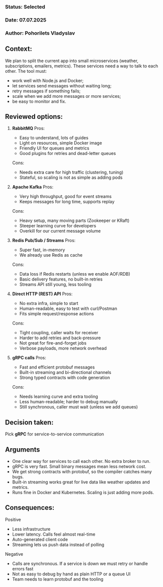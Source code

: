 ### **Status:** Selected

### **Date:** 07.07.2025

### **Author:** Pohorilets Vladyslav 

## **Context**:

We plan to split the current app into small microservices (weather, subscriptions, emailers, metrics). These services need a way to talk to each other. The tool must:

- work well with Node.js and Docker;
- let services send messages without waiting long;
- retry messages if something fails;
- scale when we add more messages or more services;
- be easy to monitor and fix.

## Reviewed options:

1. **RabbitMQ**
   Pros:
    - Easy to understand, lots of guides
    - Light on resources, simple Docker image
    - Friendly UI for queues and metrics
    - Good plugins for retries and dead-letter queues

    Cons:
    - Needs extra care for high traffic (clustering, tuning)
    - Stateful, so scaling is not as simple as adding pods

2. **Apache Kafka**
   Pros:
    - Very high throughput, good for event streams
    - Keeps messages for long time, supports replay

    Cons:
    - Heavy setup, many moving parts (Zookeeper or KRaft)
    - Steeper learning curve for developers
    - Overkill for our current message volume

3. **Redis Pub/Sub / Streams**
   Pros:
    - Super fast, in-memory
    - We already use Redis as cache

    Cons:
    - Data loss if Redis restarts (unless we enable AOF/RDB)
    - Basic delivery features, no built-in retries
    - Streams API still young, less tooling

4. **Direct HTTP (REST) API**
   Pros:
    - No extra infra, simple to start
    - Human-readable, easy to test with curl/Postman
    - Fits simple request/response actions

    Cons:
    - Tight coupling, caller waits for receiver
    - Harder to add retries and back-pressure
    - Not great for fire-and-forget jobs
    - Verbose payloads, more network overhead

5. **gRPC calls**
   Pros:
    - Fast and efficient protobuf messages
    - Built-in streaming and bi-directional channels
    - Strong typed contracts with code generation

    Cons:
    - Needs learning curve and extra tooling
    - Less human-readable; harder to debug manually
    - Still synchronous, caller must wait (unless we add queues)

## Decision taken:
Pick **gRPC** for service-to-service communication

## Arguments

- One clear way for services to call each other. No extra broker to run.
- gRPC is very fast. Small binary messages mean less network cost.
- We get strong contracts with protobuf, so the compiler catches many bugs.
- Built-in streaming works great for live data like weather updates and metrics.
- Runs fine in Docker and Kubernetes. Scaling is just adding more pods.

## Consequences:

Positive
- Less infrastructure
- Lower latency. Calls feel almost real-time
- Auto-generated client code
- Streaming lets us push data instead of polling

Negative
- Calls are synchronous. If a service is down we must retry or handle errors fast
- Not as easy to debug by hand as plain HTTP or a queue UI
- Team needs to learn protobuf and the tooling